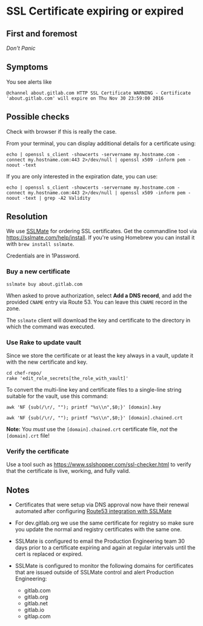 # SSL Certificate expiring or expired

## First and foremost

*Don't Panic*

## Symptoms

You see alerts like

```
@channel about.gitlab.com HTTP SSL Certificate WARNING - Certificate 'about.gitlab.com' will expire on Thu Nov 30 23:59:00 2016
```

## Possible checks

Check with browser if this is really the case.

From your terminal, you can display additional details for a certificate using:

```
echo | openssl s_client -showcerts -servername my.hostname.com -connect my.hostname.com:443 2>/dev/null | openssl x509 -inform pem -noout -text
```

If you are only interested in the expiration date, you can use:

```
echo | openssl s_client -showcerts -servername my.hostname.com -connect my.hostname.com:443 2>/dev/null | openssl x509 -inform pem -noout -text | grep -A2 Validity
```

## Resolution

We use [SSLMate] for ordering SSL certificates. Get the commandline tool via
https://sslmate.com/help/install. If you're using Homebrew you can install it with `brew install sslmate`.

Credentials are in 1Password.

### Buy a new certificate

```
sslmate buy about.gitlab.com
```

When asked to prove authorization, select **Add a DNS record**, and add the
provided `CNAME` entry via Route 53. You can leave this `CNAME` record in the zone.

The `sslmate` client will download the key and certificate to the directory in
which the command was executed.

### Use Rake to update vault

Since we store the certificate or at least the key always in a vault, update it with the new certificate and key.

```
cd chef-repo/
rake 'edit_role_secrets[the_role_with_vault]'
```

To convert the multi-line key and certificate files to a single-line string
suitable for the vault, use this command:

```
awk 'NF {sub(/\r/, ""); printf "%s\\n",$0;}' [domain].key

awk 'NF {sub(/\r/, ""); printf "%s\\n",$0;}' [domain].chained.crt
```

**Note:** You _must_ use the `[domain].chained.crt` certificate file, _not_ the
`[domain].crt` file!

### Verify the certificate

Use a tool such as <https://www.sslshopper.com/ssl-checker.html> to verify that
the certificate is live, working, and fully valid.

## Notes

* Certificates that were setup via DNS approval now have their renewal automated
  after configuring [Route53 integration with SSLMate](https://sslmate.com/account/integrations/add/aws)

* For dev.gitlab.org we use the same certificate for registry so make sure you
  update the normal and registry certificates with the same one.

* SSLMate is configured to email the Production Engineering team 30 days prior
  to a certificate expiring and again at regular intervals until the cert is
  replaced or expired.

* SSLMate is configured to monitor the following domains for certificates that 
  are issued outside of SSLMate control and alert Production Engineering:
  * gitlab.com
  * gitlab.org
  * gitlab.net
  * gitlab.io
  * gitlap.com

[SSLMate]: https://sslmate.com/
